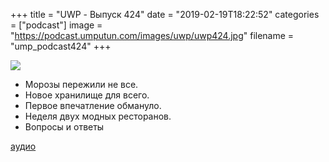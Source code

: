 +++
title = "UWP - Выпуск 424"
date = "2019-02-19T18:22:52"
categories = ["podcast"]
image = "https://podcast.umputun.com/images/uwp/uwp424.jpg"
filename = "ump_podcast424"
+++

![](https://podcast.umputun.com/images/uwp/uwp424.jpg)

- Морозы пережили не все.
- Новое хранилище для всего.
- Первое впечатление обмануло.
- Неделя двух модных ресторанов.
- Вопросы и ответы

[аудио](https://podcast.umputun.com/media/ump_podcast424.mp3)
<audio src="https://podcast.umputun.com/media/ump_podcast424.mp3" preload="none"></audio>
